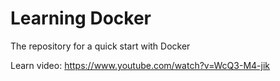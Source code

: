 # Learning Docker
The repository for a quick start with Docker

Learn video: https://www.youtube.com/watch?v=WcQ3-M4-jik
